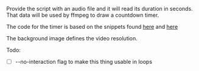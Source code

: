 Provide the script with an audio file and it will read its duration in seconds. That data will be used by ffmpeg to draw a countdown timer.

The code for the timer is based on the snippets found [here](https://bytefreaks.net/gnulinux/bash/ffmpeg-create-a-video-countdown) and [here](https://gist.github.com/derand/31b8312fd64156120cb8f45825a1f0f7)

The background image defines the video resolution.

Todo:
- [ ] --no-interaction flag to make this thing usable in loops
